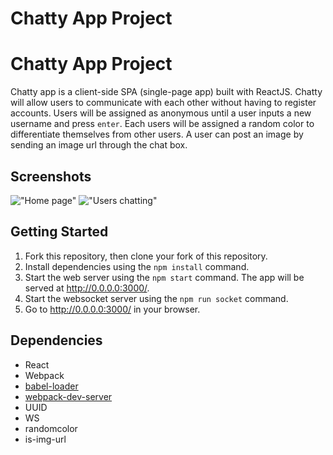 Chatty App Project
=====================

# Chatty App Project

Chatty app is a client-side SPA (single-page app) built with ReactJS. Chatty will allow users to communicate with each other without having to register accounts. Users will be assigned as anonymous until a user inputs a new username and press `enter`. Each users will be assigned a random color to differentiate themselves from other users. A user can post an image by sending an image url through the chat box.


## Screenshots

!["Home page"](https://github.com/ckrac/react-simple-boilerplate/blob/master/docs/home.png?raw=true)
!["Users chatting"](https://github.com/ckrac/react-simple-boilerplate/blob/master/docs/usersChat.png?raw=true)


## Getting Started

1. Fork this repository, then clone your fork of this repository.
2. Install dependencies using the `npm install` command.
3. Start the web server using the `npm start` command. The app will be served at <http://0.0.0.0:3000/>.
4. Start the websocket server using the `npm run socket` command.
4. Go to <http://0.0.0.0:3000/> in your browser.


## Dependencies

* React
* Webpack
* [babel-loader](https://github.com/babel/babel-loader)
* [webpack-dev-server](https://github.com/webpack/webpack-dev-server)
* UUID
* WS
* randomcolor
* is-img-url